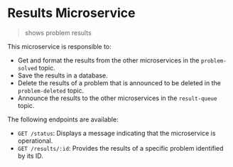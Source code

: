 # Results Microservice
> shows problem results

This microservice is responsible to:
 - Get and format the results from the other microservices in the `problem-solved` topic.
 - Save the results in a database.
 - Delete the results of a problem that is announced to be deleted in the `problem-deleted` topic.
 - Announce the results to the other microservices in the `result-queue` topic.

The following endpoints are available:

 - `GET /status`: Displays a message indicating that the microservice is operational.
 - `GET /results/:id`: Provides the results of a specific problem identified by its ID.